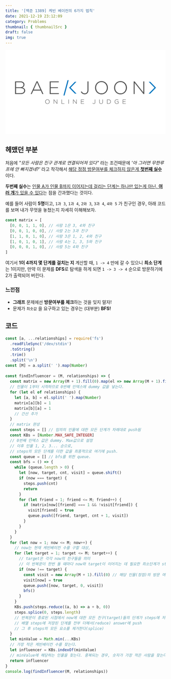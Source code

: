 ```yaml
---
title: '[백준 1389] 케빈 베이컨의 6가지 법칙'
date: 2021-12-19 23:12:09
category: Problems
thumbnail: { thumbnailSrc }
draft: false
img: true
---
```


[![backjoon](./img/backjoon.png)](https://www.acmicpc.net/problem/1389)

## 헤맸던 부분

처음에 _"모든 사람은 친구 관계로 연결되어져 있다"_ 라는 조건때문에 _'아 그러면 무한루프에 안 빠지겠네?'_ 라고 착각해서 <u>해당 정점 방문여부를 체크하지 않은게 **첫번째 실수**</u>이다.

**두번째 실수**는 <u>인물 A가 인물 B까지 이어지는데 걸리는 단계는 하나만 있는게 아닌, **여러 개**가 있을 수 있다</u>는 점을 간과했다는 것이다.

예를 들어 사람이 **5명**이고, `1과 3`, `1과 4`, `2와 3`, `3과 4`, `4와 5` 가 친구인 경우, 아래 코드를 보며 내가 무엇을 놓쳤는지 자세히 이해해보자.

```js
const matrix = [
  [0, 0, 1, 1, 0], // 사람 1은 3, 4와 친구
  [0, 0, 1, 0, 0], // 사람 2는 3과 친구
  [1, 1, 0, 1, 0], // 사람 3은 1, 2, 4와 친구
  [1, 0, 1, 0, 1], // 사람 4는 1, 3, 5와 친구
  [0, 0, 0, 1, 0], // 사람 5는 4와 친구
]
```

여기서 **1이 4까지 몇 단계를 걸치는 지** 계산할 때, `1 -> 4` 만에 갈 수 있으니 **최소 단계**는 1이지만, 만약 이 문제를 **DFS**로 탐색을 하게 되면 `1 -> 3 -> 4` 순으로 방문하기에 2가 출력되어 버린다.

### 느낀점

- **그래프** 문제에선 **방문여부를 체크**하는 것을 잊지 말자!
- 문제가 `최솟값` 을 요구하고 있는 경우는 (대부분) **BFS!**

## 코드

```js
const [a, ...relationships] = require('fs')
  .readFileSync('/dev/stdin')
  .toString()
  .trim()
  .split('\n')
const [M] = a.split(' ').map(Number)

const findInfluencer = (M, relationships) => {
  const matrix = new Array(M + 1).fill(0).map(el => new Array(M + 1).fill(0))
  // 인물이 1부터 시작하므로 0번째 인덱스에 dummy 값을 넣는다.
  for (let el of relationships) {
    let [a, b] = el.split(' ').map(Number)
    matrix[a][b] = 1
    matrix[b][a] = 1
    // 간선 추가
  }
  // matrix 완성
  const steps = [] // 임의의 인물에 대한 모든 단계가 차례대로 push됨
  const KBs = [Number.MAX_SAFE_INTEGER]
  // 0번째 인덱스 값은 dummy. Max값으로 설정
  // 이후 인물 1, 2, 3... 순으로,
  // steps의 모든 단계를 더한 값을 최종적으로 여기에 push.
  const queue = [] // bfs를 위한 queue.
  const bfs = () => {
    while (queue.length > 0) {
      let [now, target, cnt, visit] = queue.shift()
      if (now === target) {
        steps.push(cnt)
        return
      }
      for (let friend = 1; friend <= M; friend++) {
        if (matrix[now][friend] === 1 && !visit[friend]) {
          visit[friend] = true
          queue.push([friend, target, cnt + 1, visit])
        }
      }
    }
  }
  for (let now = 1; now <= M; now++) {
    // now는 현재 케빈베이컨 수를 구할 대상,
    for (let target = 1; target <= M; target++) {
      // target은 각각 now의 친구들을 의미
      // 이 반복문이 한번 돌 때마다 now와 target이 이어지는 데 필요한 최소단계가 steps에 push됨
      if (now !== target) {
        const visit = new Array(M + 1).fill(0) // 해당 인물(정점)의 방문 여부를 저장하는 배열
        visit[now] = true
        queue.push([now, target, 0, visit])
        bfs()
      }
    }
    KBs.push(steps.reduce((a, b) => a + b, 0))
    steps.splice(0, steps.length)
    // 반복문이 종료된 시점에서 now에 대한 모든 친구(target)들의 단계가 steps에 저장됨
    // 배열 steps에 저장된 단계를 전부 더해서(reduce) answer에 push
    // 그 후 steps의 모든 요소를 제거한다(splice)
  }
  let minValue = Math.min(...KBs)
  // 가장 적은 케빈베이컨 수를 찾는다.
  let influencer = KBs.indexOf(minValue)
  // minValue에 해당하는 인물을 찾는다. 중복되는 경우, 숫자가 가장 적은 사람을 찾는다.
  return influencer
}
console.log(findInfluencer(M, relationships))
```
